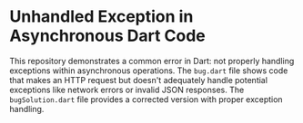 # Unhandled Exception in Asynchronous Dart Code

This repository demonstrates a common error in Dart: not properly handling exceptions within asynchronous operations.  The `bug.dart` file shows code that makes an HTTP request but doesn't adequately handle potential exceptions like network errors or invalid JSON responses.  The `bugSolution.dart` file provides a corrected version with proper exception handling.